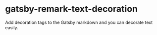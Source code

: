 # gatsby-remark-text-decoration
Add decoration tags to the  Gatsby markdown and you can decorate text easily.
